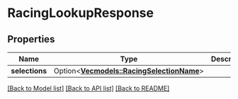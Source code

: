 # RacingLookupResponse

## Properties

Name | Type | Description | Notes
------------ | ------------- | ------------- | -------------
**selections** | Option<[**Vec<models::RacingSelectionName>**](RacingSelectionName.md)> |  | [optional]

[[Back to Model list]](../README.md#documentation-for-models) [[Back to API list]](../README.md#documentation-for-api-endpoints) [[Back to README]](../README.md)


